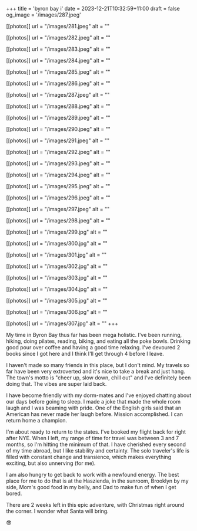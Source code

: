 +++
title = 'byron bay i'
date = 2023-12-21T10:32:59+11:00
draft = false
og_image = '/images/287.jpeg'

[[photos]]
  url = "/images/281.jpeg"
  alt = ""

[[photos]]
  url = "/images/282.jpeg"
  alt = ""

[[photos]]
  url = "/images/283.jpeg"
  alt = ""

[[photos]]
  url = "/images/284.jpeg"
  alt = ""

[[photos]]
  url = "/images/285.jpeg"
  alt = ""

[[photos]]
  url = "/images/286.jpeg"
  alt = ""

[[photos]]
  url = "/images/287.jpeg"
  alt = ""

[[photos]]
  url = "/images/288.jpeg"
  alt = ""

[[photos]]
  url = "/images/289.jpeg"
  alt = ""

[[photos]]
  url = "/images/290.jpeg"
  alt = ""

[[photos]]
  url = "/images/291.jpeg"
  alt = ""

[[photos]]
  url = "/images/292.jpeg"
  alt = ""

[[photos]]
  url = "/images/293.jpeg"
  alt = ""

[[photos]]
  url = "/images/294.jpeg"
  alt = ""

[[photos]]
  url = "/images/295.jpeg"
  alt = ""

[[photos]]
  url = "/images/296.jpeg"
  alt = ""

[[photos]]
  url = "/images/297.jpeg"
  alt = ""

[[photos]]
  url = "/images/298.jpeg"
  alt = ""

[[photos]]
  url = "/images/299.jpg"
  alt = ""

[[photos]]
  url = "/images/300.jpg"
  alt = ""

[[photos]]
  url = "/images/301.jpg"
  alt = ""

[[photos]]
  url = "/images/302.jpg"
  alt = ""

[[photos]]
  url = "/images/303.jpg"
  alt = ""

[[photos]]
  url = "/images/304.jpg"
  alt = ""

[[photos]]
  url = "/images/305.jpg"
  alt = ""

[[photos]]
  url = "/images/306.jpg"
  alt = ""

[[photos]]
  url = "/images/307.jpg"
  alt = ""
+++

My time in Byron Bay thus far has been mega holistic. I've been running, hiking, doing pilates, reading, biking, and eating all the poke bowls. Drinking good pour over coffee and having a good time relaxing. I've devoured 2 books since I got here and I think I'll get through 4 before I leave.

I haven't made so many friends in this place, but I don't mind. My travels so far have been very extroverted and it's nice to take a break and just hang. The town's motto is "cheer up, slow down, chill out" and I've definitely been doing that. The vibes are super laid back.

I have become friendly with my dorm-mates and I've enjoyed chatting about our days before going to sleep. I made a joke that made the whole room laugh and I was beaming with pride. One of the English girls said that an American has never made her laugh before. Mission accomplished. I can return home a champion.

I'm about ready to return to the states. I've booked my flight back for right after NYE. When I left, my range of time for travel was between 3 and 7 months, so I'm hitting the minimum of that. I have cherished every second of my time abroad, but I like stability and certainty. The solo traveler's life is filled with constant change and transience, which makes everything exciting, but also unnerving (for me).

I am also hungry to get back to work with a newfound energy. The best place for me to do that is at the Haszienda, in the sunroom, Brooklyn by my side, Mom's good food in my belly, and Dad to make fun of when I get bored.

There are 2 weeks left in this epic adventure, with Christmas right around the corner. I wonder what Santa will bring.

😎
